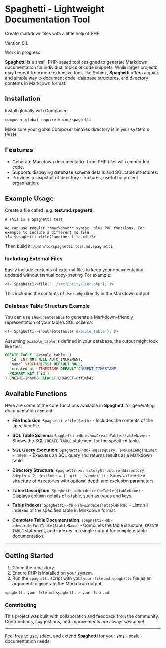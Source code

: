 # Spaghetti - Lightweight Documentation Tool

Create markdown files with a little help of PHP


Version 0.1.

Work in progress.

**Spaghetti** is a small, PHP-based tool designed to generate Markdown documentation for individual topics or code snippets. While larger projects may benefit from more extensive tools like Sphinx, **Spaghetti** offers a quick and simple way to document code, database structures, and directory contents in Markdown format.

## Installation

Install globally with Composer:

```bash
composer global require kpion/spaghetti
```
Make sure your global Composer binaries directory is in your system's PATH.

## Features

- Generate Markdown documentation from PHP files with embedded code.
- Supports displaying database schema details and SQL table structures.
- Provides a snapshot of directory structures, useful for project organization.

## Example Usage

Create a file called .e.g. **test.md.spaghetti** :
```
# This is a Spaghetti test

We can use regular **markdown** syntax, plus PHP functions. For example to include a different md file:
<?= $spaghetti->file('another-file.md')?>
```
Then build it:
`/path/to/spaghetti test.md.spaghetti`



### Including External Files

Easily include contents of external files to keep your documentation updated without manual copy-pasting. For example:

```php
<?= Spaghetti->file('../src/Entity/User.php'); ?>
```

This includes the contents of `User.php` directly in the Markdown output.

### Database Table Structure Example

You can use `showCreateTable` to generate a Markdown-friendly representation of your table’s SQL schema:

```php
<?= Spaghetti->showCreateTable('example_table'); ?>
```

Assuming `example_table` is defined in your database, the output might look like this:

```sql
CREATE TABLE `example_table` (
  `id` INT NOT NULL AUTO_INCREMENT,
  `name` VARCHAR(255) DEFAULT NULL,
  `created_at` TIMESTAMP DEFAULT CURRENT_TIMESTAMP,
  PRIMARY KEY (`id`)
) ENGINE=InnoDB DEFAULT CHARSET=utf8mb4;
```

## Available Functions

Here are some of the core functions available in **Spaghetti** for generating documentation content:

- **File Inclusion**:
  `Spaghetti->file($path)` - Includes the contents of the specified file.

- **SQL Table Schema**:
  `Spaghetti->db->showCreateTable($tableName)` - Shows the SQL `CREATE TABLE` statement for the specified table.

- **SQL Query Execution**:
  `Spaghetti->db->sql($query, $valueLengthLimit = 1000)` - Executes an SQL query and returns results as a Markdown table.

- **Directory Structure**:
  `Spaghetti->directoryStructure($directory, $depth = 2, $exclude = ['.git', 'vendor'])` - Shows a tree-like structure of directories with optional depth and exclusion parameters.

- **Table Description**:
  `Spaghetti->db->describeTable($tableName)` - Displays column details of a table, such as types and keys.

- **Table Indexes**:
  `Spaghetti->db->showIndexes($tableName)` - Lists all indexes of the specified table in Markdown format.

- **Complete Table Documentation**:
  `Spaghetti->db->describeFullTable($tableName)` - Combines the table structure, `CREATE TABLE` statement, and indexes in a single output for complete table documentation.

---

## Getting Started

1. Clone the repository.
2. Ensure PHP is installed on your system.
3. Run the `spaghetti` script with your `your-file.md.spaghetti` file as an argument to generate the Markdown output:

```bash
spaghetti your-file.md.spaghetti > your-file.md
```

### Contributing

This project was built with collaboration and feedback from the community. Contributions, suggestions, and improvements are always welcome!

---

Feel free to use, adapt, and extend **Spaghetti** for your small-scale documentation needs.

